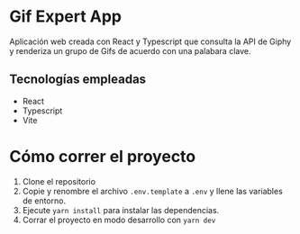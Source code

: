 # Gif Expert App

Aplicación web creada con React y Typescript que consulta la API de Giphy y renderiza un grupo de Gifs de acuerdo con una palabara clave.

## Tecnologías empleadas

- React
- Typescript
- Vite

# Cómo correr el proyecto

1. Clone el repositorio
2. Copie y renombre el archivo `.env.template` a `.env` y llene las variables de entorno.
3. Ejecute `yarn install` para instalar las dependencias.
4. Corrar el proyecto en modo desarrollo con `yarn dev`

